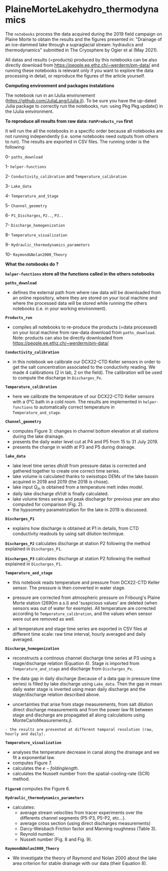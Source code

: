 PlaineMorteLakehydro_thermodynamics
==============================================


The `notebooks` process the data acquired during the 2019 field campaign on Plaine Morte to obtain the results and the figures presented in: "Drainage of an ice-dammed lake through a supraglacial stream: hydraulics and thermodynamics" submitted in The Cryosphere by Ogier et al (May 2021). 

All datas and results (=products) produced by this notebooks can be also directly download from https://people.ee.ethz.ch/~werderm/pm-data/ and running these notebooks is relevant only if you want to explore the data processing in detail, or reproduce the figures of the article yourself.

**Computing environment and packages instalations**

The notebook run in an IJulia environement (https://github.com/JuliaLang/IJulia.jl). To be sure you have the up-dated Julia package to correctly run the notebooks, run:
using Pkg
Pkg.update()
in the IJulia emvironment. 

**To reproduce all results from raw data: run`Products_run` first**

It will run the all the notebooks in a specific order because all notebooks are not running independently (i.e. some notebooks need outputs from others to run). The results are exported in CSV files. The running order is the following:

0- `paths_download` 

1- `helper-functions`

2- `Conductivity_calibration` and `Temperature_calibration`

3- `Lake_data`  

4- `Temperature_and_Stage`  

5- `Channel_geometry`

6- `P1_Discharges`, `P2..`, `P3..` 

7- `Discharge_homogenization`

8- `Temperature_visualization`

9- `Hydraulic_thermodynamics_parameters`

10- `Raymond&Nolan2000_Theory`


**What the notebooks do ?**

**`helper-functions` store all the functions called in the others notebooks**

**`paths_download`** 

   - defines the external path from where raw data will be downloaded from an online repository, where they are stored on your local machine and where the processed data will be stored while running the others notebooks (i.e. in your working environment).
  
**`Products_run`** 

   - compiles all notebooks to re-produce the products (=data processed) on your local machine from raw-data download from `paths_download`. Note: products can also be directly downloaded from https://people.ee.ethz.ch/~werderm/pm-data/


**`Conductivity_calibration`**

   - in this notebook we calibrate our DCX22-CTD Keller sensors in order to get the salt concentration associated to the conductivity reading. We made 4 calibrations (2 in lab, 2 on the field). The calibration will be used to compute the discharge in `Discharges_Px`.

**`Temperature_calibration`**

   - here we calibrate the temperature of our DCX22-CTD Keller sensors with a 0°C bath in a cold room. The results are implemented in `helper-functions` to automatically correct temperature in `Temperature_and_stage`.
   
**`Channel_geometry`**

   - computes Figure 3: changes in channel bottom elevation at all stations during the lake drainage.
   - presents the daily water level cut at P4 and P5 from 15 to 31 July 2019.
   - presents the change in width at P3 and P5 during drainage.

**`lake_data`** 

   - lake level time series $dh/dt$ from pressure datas is corrected and gathered together to create one correct time series.
   - lake volume is calculated thanks to swisstopo DEMs of the lake bassin acquired in 2018 and 2019 (the 2018 is chose).
   - lake input $Q_{in}$ is obtained from a temperature melt index model.
   - daily lake discharge $dV/dt$ is finally calculated.
   - lake volume times series and peak discharge for previous year are also computed for comparison (Fig. 2).
   - the hypsometry parametrization for the lake in 2019 is discussed.


**`Discharges_P1`** 

   - explains how discharge is obtained at P1 in details, from CTD conductivity readouts by using salt dilution technique.
  
**`Discharges_P2`** calculates discharge at station P2 following the method explained in `Discharges_P1`.
  
**`Discharges_P3`** calculates discharge at station P2 following the method explained in `Discharges_P1`.
  
**`Temperature_and_stage`** 
   
   - this notebook reads temperature and pressure from DCX22-CTD Keller sensor. The pressure is then converted in water stage.
   
   - pressure are corrected from atmospheric pressure on Fribourg's Plaine Morte station (2690m a.s.l) and 'suspicious values' are deleted (when sensors was out of water for exemple). All temperature are corrected according to `Temperature_calibration`, and the values when sensor were out are removed as well.
   
   - all temperature and stage time series are exported in CSV files at different time scale: raw time interval, hourly averaged and daily averaged. 
  
**`Discharge_homogenization`** 

   - reconstructs a continous channel discharge time series at P3 using a stage/discharge relation (Equation 4). Stage is imported from `Temperature_and_stage` and discharge from  `Discharges_Px`. 
   

   - the data gap in daily discharge (because of a data gap in pressure time series) is filled by lake discharge using `Lake_data`. Then the gap in mean daily water stage is inverted using mean daily discharge and the stage/discharge relation described above. 
   
   - uncertainties that arise from stage measurements, from salt dilution direct discharge measurements and from the power law fit between stage and discharge are propagated all along calculations using MonteCarloMeasurements.jl.
   
    - the results are presented at different temporal resolution (raw, hourly and daily). 

     
**`Temperature_visualization`** 
   
   - analyses the temperature decrease in canal along the drainage and we fit a exponential law. 
   - computes Figure 7.
   - calculates the $e-folding length$.
   - calculates the Nusselt number from the spatial-cooling-rate (SCR) method. 

**`Figure6`** computes the Figure 6.

**`Hydraulic_thermodynamics_parameters`**  
  
   - calculates:
      - average stream velocities from tracer experiments over the differents channel segments (P5-P3, P5-P2, etc...). 
      - average cross section (using direct discharges measurements)
      - Darcy-Weisbach Friction factor and Manning roughness (Table 3). 
      - Reynold number. 
      - Nusselt number (Fig. 8 and Fig. 9). 
   
**`Raymond&Nolan2000_Theory`**

   - We investigate the theory of Raymond and Nolan 2000 about the lake area criterion for stable drainage with our data (their Equation 8). 



 
 
 
 
 
 
 



